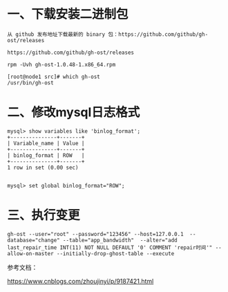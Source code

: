 # 一、下载安装二进制包
```
从 github 发布地址下载最新的 binary 包：https://github.com/github/gh-ost/releases

https://github.com/github/gh-ost/releases

rpm -Uvh gh-ost-1.0.48-1.x86_64.rpm

[root@node1 src]# which gh-ost
/usr/bin/gh-ost
```

# 二、修改mysql日志格式
```
mysql> show variables like 'binlog_format';
+---------------+-------+
| Variable_name | Value |
+---------------+-------+
| binlog_format | ROW   |
+---------------+-------+
1 row in set (0.00 sec)


mysql> set global binlog_format="ROW";
```


# 三、执行变更
```
gh-ost --user="root" --password="123456" --host=127.0.0.1  --database="change" --table="app_bandwidth"  --alter="add last_repair_time INT(11) NOT NULL DEFAULT '0' COMMENT 'repair时间'" --allow-on-master --initially-drop-ghost-table --execute
```
参考文档：

https://www.cnblogs.com/zhoujinyi/p/9187421.html  
